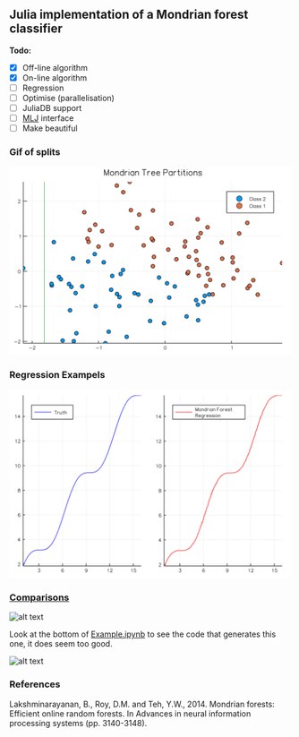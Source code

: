 ## Julia implementation of a Mondrian forest classifier

**Todo:**

- [x] Off-line algorithm
- [x] On-line algorithm
- [ ] Regression
- [ ] Optimise (parallelisation)
- [ ] JuliaDB support
- [ ] [MLJ](https://github.com/dominusmi/warwick-rsg/tree/master/MLR) interface
- [ ] Make beautiful

### Gif of splits

![alt text](resources/MT.gif)

### Regression Exampels

![alt text](resources/MF_REG.png)

### [Comparisons](https://github.com/dominusmi/warwick-rsg/tree/master/MondrianForest/comparisons)

![alt text](https://github.com/dominusmi/warwick-rsg/blob/master/MondrianForest/comparisons/n_data_scale.png)

Look at the bottom of [Example.ipynb](https://github.com/dominusmi/warwick-rsg/blob/master/MondrianForest/Example.ipynb) to
see the code that generates this one, it does seem too good.

![alt text](https://github.com/dominusmi/warwick-rsg/blob/master/MondrianForest/comparisons/n_tree_scale.png)

### References 

Lakshminarayanan, B., Roy, D.M. and Teh, Y.W., 2014. Mondrian forests: Efficient online random forests. In Advances in neural information processing systems (pp. 3140-3148).
